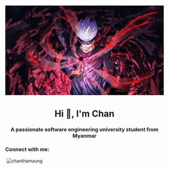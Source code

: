 ![Profile Picture](https://github.com/ChanThaMaung/ChanThaMaung/blob/main/Gojo%20Wallpaper.jpg)
<h1 align="center">Hi 👋, I'm Chan</h1>
<h3 align="center">A passionate software engineering university student from Myanmar</h3>

<h3 align="left">Connect with me:</h3>
<p align="left">
</p>

<p>&nbsp;<img align="center" src="https://github-readme-stats.vercel.app/api?username=chanthamaung&show_icons=true&theme=graywhite" alt="chanthamaung" /></p>

